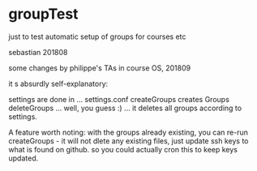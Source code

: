 # groupTest
just to test automatic setup of groups for courses etc

sebastian 201808

some changes by philippe's TAs in course OS, 201809

it s absurdly self-explanatory:

settings are done in ... settings.conf
createGroups creates Groups
deleteGroups ... well, you guess :) ... it deletes all groups according to settings.

A feature worth noting:
with the groups already existing,
you can re-run createGroups - it will not dlete any existing files,
just update ssh keys to what is found on github.
so you could actually cron this to keep keys updated.
